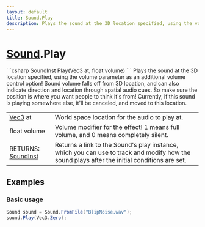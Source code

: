 ```yaml
---
layout: default
title: Sound.Play
description: Plays the sound at the 3D location specified, using the volume parameter as an additional volume control option! Sound volume falls off from 3D location, and can also indicate direction and location through spatial audio cues. So make sure the position is where you want people to think it's from! Currently, if this sound is playing somewhere else, it'll be canceled, and moved to this location.
---
```

# [Sound]({{site.url}}/Pages/StereoKit/Sound.html).Play

<div class='signature' markdown='1'>
```csharp
SoundInst Play(Vec3 at, float volume)
```
Plays the sound at the 3D location specified, using the
volume parameter as an additional volume control option! Sound
volume falls off from 3D location, and can also indicate
direction and location through spatial audio cues. So make sure
the position is where you want people to think it's from!
Currently, if this sound is playing somewhere else, it'll be
canceled, and moved to this location.
</div>

|  |  |
|--|--|
|[Vec3]({{site.url}}/Pages/StereoKit/Vec3.html) at|World space location for the audio to play at.|
|float volume|Volume modifier for the effect! 1 means full             volume, and 0 means completely silent.|
|RETURNS: [SoundInst]({{site.url}}/Pages/StereoKit/SoundInst.html)|Returns a link to the Sound's play instance, which you can use to track and modify how the sound plays after the initial conditions are set.|





## Examples

### Basic usage
```csharp
Sound sound = Sound.FromFile("BlipNoise.wav");
sound.Play(Vec3.Zero);
```

